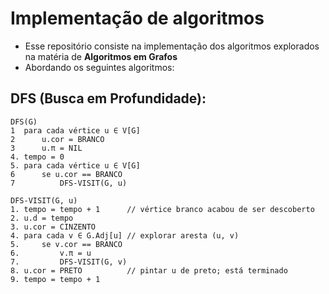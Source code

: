 # Implementação de algoritmos 
- Esse repositório consiste na implementação dos algoritmos explorados na matéria de **Algoritmos em Grafos**
- Abordando os seguintes algoritmos:
## DFS (Busca em Profundidade):
```
DFS(G)
1  para cada vértice u ∈ V[G]
2      u.cor = BRANCO
3      u.π = NIL
4. tempo = 0
5. para cada vértice u ∈ V[G]
6      se u.cor == BRANCO
7          DFS-VISIT(G, u)

DFS-VISIT(G, u)
1. tempo = tempo + 1      // vértice branco acabou de ser descoberto
2. u.d = tempo
3. u.cor = CINZENTO
4. para cada v ∈ G.Adj[u] // explorar aresta (u, v)
5.     se v.cor == BRANCO
6.         v.π = u
7.         DFS-VISIT(G, v)
8. u.cor = PRETO          // pintar u de preto; está terminado
9. tempo = tempo + 1
```
